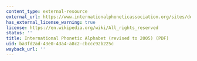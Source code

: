 ```yaml
---
content_type: external-resource
external_url: https://www.internationalphoneticassociation.org/sites/default/files/IPA_Number_chart_(C)2005.pdf
has_external_license_warning: true
license: https://en.wikipedia.org/wiki/All_rights_reserved
status: ''
title: International Phonetic Alphabet (revised to 2005) (PDF)
uid: ba3fd2ad-43e0-43a4-a8c2-cbccc92b225c
wayback_url: ''
---
```

